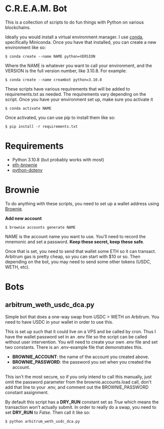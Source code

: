 # C.R.E.A.M. Bot
This is a collection of scripts to do fun things with Python on various blockchains.

Ideally you would install a virtual environment manager. I use [conda](https://docs.conda.io/projects/conda/en/latest/user-guide/install/index.html), specifically Miniconda. Once you have that installed, you can create a new environment like so:

`$ conda create --name NAME python=VERSION`

Where the NAME is whatever you want to call your environment, and the VERSION is the full version number, like 3.10.8. For example:

`$ conda create --name creambot python=3.10.8`

These scripts have various requirements that will be added to requirements.txt as needed. The requirements vary depending on the script. Once you have your environment set up, make sure you activate it

`$ conda activate NAME`

Once activated, you can use pip to install them like so:

`$ pip install -r requirements.txt`

# Requirements
- Python 3.10.8 (but probably works with most)
- [eth-brownie](https://pypi.org/project/eth-brownie/)
- [python-dotenv](https://pypi.org/project/python-dotenv/)

# Brownie
To do anything with these scripts, you need to set up a wallet address using [Brownie](https://eth-brownie.readthedocs.io/en/stable/).

**Add new account**

`$ brownie accounts generate NAME` 

NAME is the account name you want to use.
You'll need to record the mnemonic and set a password. **Keep these secret, keep these safe**.

Once that is set, you need to send that wallet some ETH so it can transact. Arbitrum gas is pretty cheap, so you can start with $10 or so. Then depending on the bot, you may need to send some other tokens (USDC, WETH, etc).

# Bots
## arbitrum_weth_usdc_dca.py

Simple bot that does a one-way swap from USDC > WETH on Arbitrum. You need to have USDC in your wallet in order to use this.

This is set up such that it could live on a VPS and be called by cron. Thus I have the wallet password set in an .env file so the script can be called without user intervention. You will need to create your own .env file and set two constants. There is an .env-example file that demonstrates this.

- **BROWNIE_ACCOUNT**: the name of the account you created above.
- **BROWNIE_PASSWORD**: the password you set when you created the account.

This isn't the most secure, so if you only intend to call this manually, just omit the password parameter from the brownie.accounts.load call, don't add that line to your .env, and comment out the BROWNIE_PASSWORD constant assignment.

By default this script has a **DRY_RUN** constant set as *True* which means the transaction won't actually submit. In order to really do a swap, you need to set **DRY_RUN** to *False*. Then call it like so:

`$ python arbitrum_weth_usdc_dca.py`